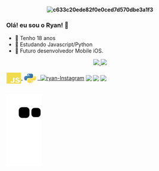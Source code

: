 <h4 align="center">
 
![c633c20ede82f0e0ced7d570dbe3a1f3](https://user-images.githubusercontent.com/70382532/138322189-2db8df52-9dcb-40a0-88a8-c365466bd33d.gif)
  
### Olá! eu sou o Ryan! 👋
  
- 🔭 Tenho 18 anos
- 🌱 Estudando Javascript/Python 
- 🏹 Futuro desenvolvedor Mobile iOS. 
  
<div align="center">
  <a href="https://github.com/ryanolivrdev">
  <img height="140em" src="https://github-readme-stats.vercel.app/api?username=ryanolivrdev&show_icons=true&theme=dracula&include_all_commits=true&count_private=true"/>
  <img height="140em" src="https://github-readme-stats.vercel.app/api/top-langs/?username=ryanolivrdev&layout=compact&langs_count=7&theme=dracula"/> 
</div>
  
<div style="display: inline_block"><br> 
  <img align="center" alt="ryan-Js" height="30" width="40" src="https://raw.githubusercontent.com/devicons/devicon/master/icons/javascript/javascript-plain.svg">
  <img align="center" alt="ryan-Python" height="30" width="40" src="https://raw.githubusercontent.com/devicons/devicon/master/icons/python/python-original.svg">
  <img align="center"> <a href="https://instagram.com/ryanolivr_" target="_blank"><img src="https://img.shields.io/badge/-Instagram-%23E4405F?style=for-the-badge&logo=instagram&logoColor=white" target="_blank" alt="ryan-Instagram" img align="center"></a>
 	<a href="https://www.twitch.tv/ryaanolivr" target="_blank"><img src="https://img.shields.io/badge/Twitch-9146FF?style=for-the-badge&logo=twitch&logoColor=white" img align="center" target="_blank"></a>
  <a href = "mailto:contato.ryanolivr@protonmail.com"><img src="https://img.shields.io/badge/ProtonMail-8B89CC?style=for-the-badge&logo=protonmail&logoColor=white" img align="center" target="_blank"></a>
  <a href="https://www.linkedin.com/in/ryan-oliveira-2096771b4" target="_blank"><img src="https://img.shields.io/badge/-LinkedIn-%230077B5?style=for-the-badge&logo=linkedin&logoColor=white" img align="center" target="_blank">
</div>
   
  ##
 
 ![Snake animation](https://github.com/RyanOlivrdev/ryanolivrdev/blob/output/github-contribution-grid-snake.svg)
 
 
